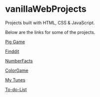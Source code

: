 # vanillaWebProjects
Projects built with HTML, CSS &amp; JavaScript.

Below are the links for some of the projects. 

[Pig Game](http://sprodduturi.myweb.usf.edu/pigindex.html)

[Finddit](http://sprodduturi.myweb.usf.edu/Findditindex.html)

[NumberFacts](http://sprodduturi.myweb.usf.edu/NumberFactsIndex.html)

[ColorGame](http://sprodduturi.myweb.usf.edu/colorGame.html)

[My Tunes](http://sprodduturi.myweb.usf.edu/mytunesindex.html)

[To-do-List](http://sprodduturi.myweb.usf.edu/todoindex.html)
